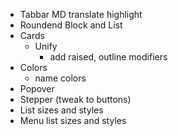 - Tabbar MD translate highlight
- Roundend Block and List
- Cards
  - Unify
    - add raised, outline modifiers
- Colors
  - name colors
- Popover
- Stepper (tweak to buttons)
- List sizes and styles
- Menu list sizes and styles

